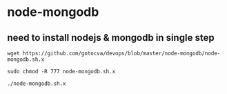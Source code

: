 # node-mongodb

## need to install nodejs & mongodb in single step

``wget https://github.com/gotocva/devops/blob/master/node-mongodb/node-mongodb.sh.x ``


``sudo chmod -R 777 node-mongodb.sh.x``

``./node-mongodb.sh.x``
